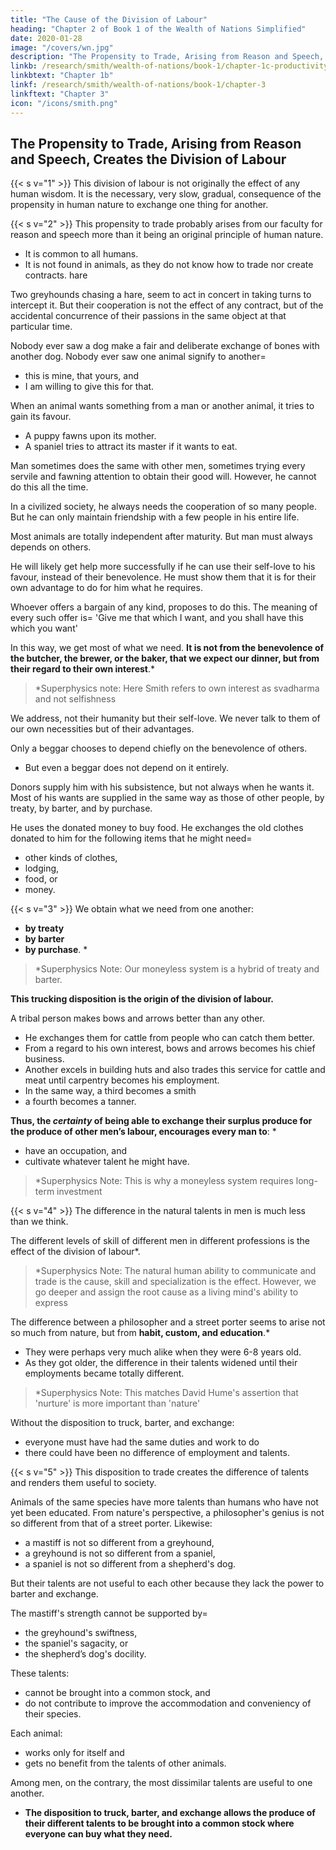 ```yaml
---
title: "The Cause of the Division of Labour"
heading: "Chapter 2 of Book 1 of the Wealth of Nations Simplified"
date: 2020-01-28
image: "/covers/wn.jpg"
description: "The Propensity to Trade, Arising from Reason and Speech, Creates the Division of Labour"
linkb: /research/smith/wealth-of-nations/book-1/chapter-1c-productivity
linkbtext: "Chapter 1b"
linkf: /research/smith/wealth-of-nations/book-1/chapter-3
linkftext: "Chapter 3"
icon: "/icons/smith.png"
---
```



## The Propensity to Trade, Arising from Reason and Speech, Creates the Division of Labour

{{< s v="1" >}} This division of labour is not originally the effect of any human wisdom. It is the necessary, very slow, gradual, consequence of the propensity in human nature to exchange one thing for another.

{{< s v="2" >}} This propensity to trade probably arises from our faculty for reason and speech more than it being an original principle of human nature.
- It is common to all humans.
- It is not found in animals, as they do not know how to trade nor create contracts.
hare

Two greyhounds chasing a hare, seem to act in concert in taking turns to intercept it. But their cooperation is not the effect of any contract, but of the accidental concurrence of their passions in the same object at that particular time.

Nobody ever saw a dog make a fair and deliberate exchange of bones with another dog. Nobody ever saw one animal signify to another= 
- this is mine, that yours, and
- I am willing to give this for that.

When an animal wants something from a man or another animal, it tries to gain its favour.
- A puppy fawns upon its mother.
- A spaniel tries to attract its master if it wants to eat.

Man sometimes does the same with other men, sometimes trying every servile and fawning attention to obtain their good will. However, he cannot do this all the time.

In a civilized society, he always needs the cooperation of so many people. But he can only maintain friendship with a few people in his entire life.

Most animals are totally independent after maturity. But man must always depends on others.

He will likely get help more successfully if he can use their self-love to his favour, instead of their benevolence. He must show them that it is for their own advantage to do for him what he requires. 

Whoever offers a bargain of any kind, proposes to do this. The meaning of every such offer is=  'Give me that which I want, and you shall have this which you want'

In this way, we get most of what we need. **It is not from the benevolence of the butcher, the brewer, or the baker, that we expect our dinner, but from their regard to their own interest**.*


> *Superphysics note: Here Smith refers to own interest as svadharma and not selfishness


We address, not their humanity but their self-love. We never talk to them of our own necessities but of their advantages.

Only a beggar chooses to depend chiefly on the benevolence of others.
- But even a beggar does not depend on it entirely.

Donors supply him with his subsistence, but not always when he wants it. Most of his wants are supplied in the same way as those of other people, by treaty, by barter, and by purchase.

He uses the donated money to buy food. He exchanges the old clothes donated to him for the following items that he might need= 
- other kinds of clothes,
- lodging,
- food, or
- money.


{{< s v="3" >}} We obtain what we need from one another: 
- **by treaty**
- **by barter**
- **by purchase**. *


> *Superphysics Note: Our moneyless system is a hybrid of treaty and barter. 


**This trucking disposition is the origin of the division of labour.**

A tribal person makes bows and arrows better than any other.
- He exchanges them for cattle from people who can catch them better.
- From a regard to his own interest, bows and arrows becomes his chief business.
- Another excels in building huts and also trades this service for cattle and meat until carpentry becomes his employment.
- In the same way, a third becomes a smith
- a fourth becomes a tanner.

**Thus, the _certainty_ of being able to exchange their surplus produce for the produce of other men’s labour, encourages every man to**: *
- have an occupation, and
- cultivate whatever talent he might have.

> *Superphysics Note: This is why a moneyless system requires long-term investment



{{< s v="4" >}} The difference in the natural talents in men is much less than we think.

The different levels of skill of different men in different professions is the effect of the division of labour*.


> *Superphysics Note: The natural human ability to communicate and trade is the cause, skill and specialization is the effect. However, we go deeper and assign the root cause as a living mind's ability to express


The difference between a philosopher and a street porter seems to arise not so much from nature, but from **habit, custom, and education**.*
- They were perhaps very much alike when they were 6-8 years old.
- As they got older, the difference in their talents widened until their employments became totally different.

> *Superphysics Note: This matches David Hume's assertion that 'nurture' is more important than 'nature'


Without the disposition to truck, barter, and exchange:
- everyone must have had the same duties and work to do
- there could have been no difference of employment and talents.


{{< s v="5" >}} This disposition to trade creates the difference of talents and renders them useful to society.

Animals of the same species have more talents than humans who have not yet been educated.
From nature's perspective, a philosopher's genius is not so different from that of a street porter. Likewise: 
- a mastiff is not so different from a greyhound,
- a greyhound is not so different from a spaniel,
- a spaniel is not so different from a shepherd's dog.

But their talents are not useful to each other because they lack the power to barter and exchange.

The mastiff's strength cannot be supported by= 
- the greyhound's swiftness,
- the spaniel's sagacity, or
- the shepherd’s dog's docility.

These talents:
- cannot be brought into a common stock, and
- do not contribute to improve the accommodation and conveniency of their species.


Each animal:
- works only for itself and
- gets no benefit from the talents of other animals.

Among men, on the contrary, the most dissimilar talents are useful to one another.
- **The disposition to truck, barter, and exchange allows the produce of their different talents to be brought into a common stock where everyone can buy what they need.**